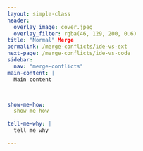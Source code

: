 ```yaml
---
layout: simple-class
header:
  overlay_image: cover.jpeg
  overlay_filter: rgba(46, 129, 200, 0.6)
title: "Normal" Merge
permalink: /merge-conflicts/ide-vs-ext
next-page: /merge-conflicts/ide-vs-code
sidebar:
  nav: "merge-conflicts"
main-content: |
  Main content



show-me-how:
  show me how

tell-me-why: |
  tell me why

---
```


